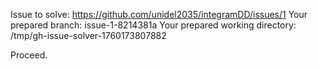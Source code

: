 Issue to solve: https://github.com/unidel2035/integramDD/issues/1
Your prepared branch: issue-1-8214381a
Your prepared working directory: /tmp/gh-issue-solver-1760173807882

Proceed.